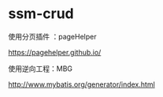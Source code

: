 # ssm-crud
使用分页插件 ：pageHelper

https://pagehelper.github.io/

使用逆向工程：MBG

http://www.mybatis.org/generator/index.html